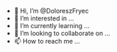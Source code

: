 - 👋 Hi, I’m @DoloreszFryec
- 👀 I’m interested in ...
- 🌱 I’m currently learning ...
- 💞️ I’m looking to collaborate on ...
- 📫 How to reach me ...

<!---
DoloreszFryec/DoloreszFryec is a ✨ special ✨ repository because its `README.md` (this file) appears on your GitHub profile.
You can click the Preview link to take a look at your changes.
--->

